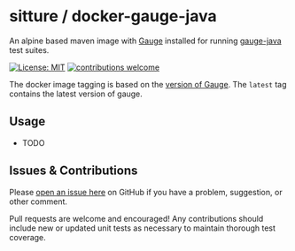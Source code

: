 # sitture / docker-gauge-java

An alpine based maven image with [Gauge](https://gauge.org/) installed for running [gauge-java](https://github.com/getgauge/gauge-java) test suites.

[![License: MIT](https://img.shields.io/badge/License-MIT-yellow.svg?maxAge=2592000)](https://opensource.org/licenses/MIT) [![contributions welcome](https://img.shields.io/badge/contributions-welcome-brightgreen.svg?style=flat)](../../issues)

The docker image tagging is based on the [version of Gauge](https://github.com/getgauge/gauge/releases). The `latest` tag contains the latest version of gauge.

## Usage

* TODO

## Issues & Contributions

Please [open an issue here](../../issues) on GitHub if you have a problem, suggestion, or other comment.

Pull requests are welcome and encouraged! Any contributions should include new or updated unit tests as necessary to maintain thorough test coverage.

